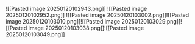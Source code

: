 ![[Pasted image 20250120102943.png]]
![[Pasted image 20250120102952.png]]
![[Pasted image 20250120103002.png]]![[Pasted image 20250120103010.png]]![[Pasted image 20250120103029.png]]![[Pasted image 20250120103038.png]]![[Pasted image 20250120103049.png]]
